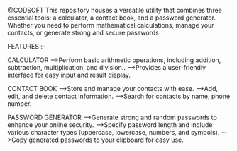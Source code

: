 @CODSOFT
This repository houses a versatile utility that combines three essential tools: 
a calculator, a contact book, and a password generator. 
Whether you need to perform mathematical calculations, manage your contacts, or generate strong and secure passwords

FEATURES :-

CALCULATOR
-->Perform basic arithmetic operations, including addition, subtraction, multiplication, and division..
-->Provides a user-friendly interface for easy input and result display.

CONTACT BOOK
-->Store and manage your contacts with ease.
-->Add, edit, and delete contact information.
-->Search for contacts by name, phone number.

PASSWORD GENERATOR
-->Generate strong and random passwords to enhance your online security.
-->Specify password length and include various character types (uppercase, lowercase, numbers, and symbols).
-->Copy generated passwords to your clipboard for easy use.
